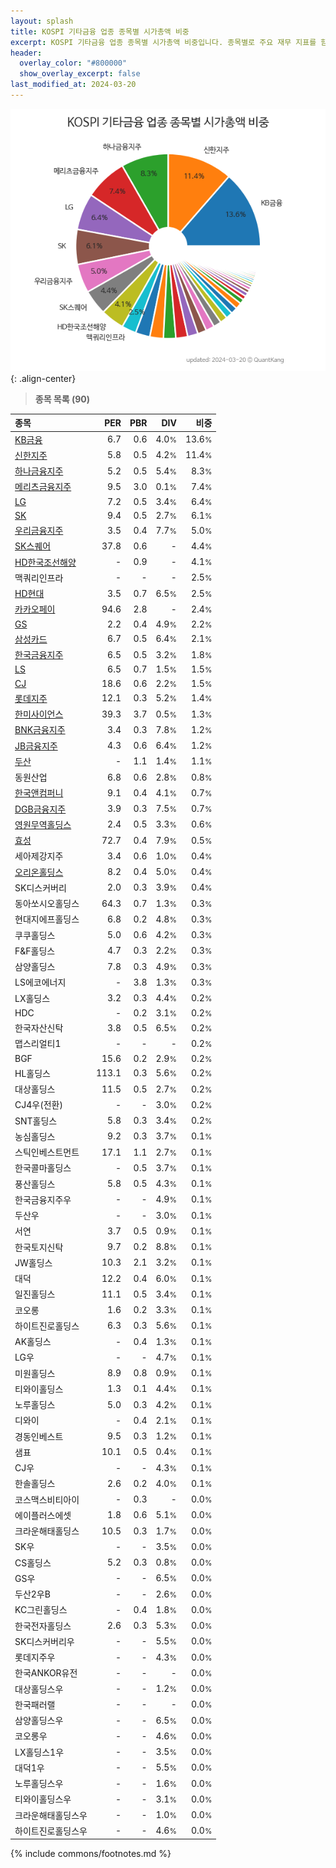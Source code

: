 ```yaml
---
layout: splash
title: KOSPI 기타금융 업종 종목별 시가총액 비중
excerpt: KOSPI 기타금융 업종 종목별 시가총액 비중입니다. 종목별로 주요 재무 지표를 함께 표시합니다.
header:
  overlay_color: "#800000"
  show_overlay_excerpt: false
last_modified_at: 2024-03-20
---
```



![KOSPI 기타금융 업종 종목별 시가총액 비중](/stats/sector/images/kospi_업종_기타금융_종목.png){: .align-center}


> **종목 목록 (90)**<a id="list"></a>

| **종목** | **PER** | **PBR** | **DIV** | **비중** |
| :------- | ------: | ------: | ------: | -------: |
| [KB금융](/105560/) | 6.7 | 0.6 | 4.0<small>%</small> | 13.6<small>%</small> |
| [신한지주](/055550/) | 5.8 | 0.5 | 4.2<small>%</small> | 11.4<small>%</small> |
| [하나금융지주](/086790/) | 5.2 | 0.5 | 5.4<small>%</small> | 8.3<small>%</small> |
| [메리츠금융지주](/138040/) | 9.5 | 3.0 | 0.1<small>%</small> | 7.4<small>%</small> |
| [LG](/003550/) | 7.2 | 0.5 | 3.4<small>%</small> | 6.4<small>%</small> |
| [SK](/034730/) | 9.4 | 0.5 | 2.7<small>%</small> | 6.1<small>%</small> |
| [우리금융지주](/316140/) | 3.5 | 0.4 | 7.7<small>%</small> | 5.0<small>%</small> |
| [SK스퀘어](/402340/) | 37.8 | 0.6 | - | 4.4<small>%</small> |
| [HD한국조선해양](/009540/) | - | 0.9 | - | 4.1<small>%</small> |
| 맥쿼리인프라 | - | - | - | 2.5<small>%</small> |
| [HD현대](/267250/) | 3.5 | 0.7 | 6.5<small>%</small> | 2.5<small>%</small> |
| [카카오페이](/377300/) | 94.6 | 2.8 | - | 2.4<small>%</small> |
| [GS](/078930/) | 2.2 | 0.4 | 4.9<small>%</small> | 2.2<small>%</small> |
| [삼성카드](/029780/) | 6.7 | 0.5 | 6.4<small>%</small> | 2.1<small>%</small> |
| [한국금융지주](/071050/) | 6.5 | 0.5 | 3.2<small>%</small> | 1.8<small>%</small> |
| [LS](/006260/) | 6.5 | 0.7 | 1.5<small>%</small> | 1.5<small>%</small> |
| [CJ](/001040/) | 18.6 | 0.6 | 2.2<small>%</small> | 1.5<small>%</small> |
| [롯데지주](/004990/) | 12.1 | 0.3 | 5.2<small>%</small> | 1.4<small>%</small> |
| [한미사이언스](/008930/) | 39.3 | 3.7 | 0.5<small>%</small> | 1.3<small>%</small> |
| [BNK금융지주](/138930/) | 3.4 | 0.3 | 7.8<small>%</small> | 1.2<small>%</small> |
| [JB금융지주](/175330/) | 4.3 | 0.6 | 6.4<small>%</small> | 1.2<small>%</small> |
| [두산](/000150/) | - | 1.1 | 1.4<small>%</small> | 1.1<small>%</small> |
| 동원산업 | 6.8 | 0.6 | 2.8<small>%</small> | 0.8<small>%</small> |
| [한국앤컴퍼니](/000240/) | 9.1 | 0.4 | 4.1<small>%</small> | 0.7<small>%</small> |
| [DGB금융지주](/139130/) | 3.9 | 0.3 | 7.5<small>%</small> | 0.7<small>%</small> |
| [영원무역홀딩스](/009970/) | 2.4 | 0.5 | 3.3<small>%</small> | 0.6<small>%</small> |
| [효성](/004800/) | 72.7 | 0.4 | 7.9<small>%</small> | 0.5<small>%</small> |
| 세아제강지주 | 3.4 | 0.6 | 1.0<small>%</small> | 0.4<small>%</small> |
| [오리온홀딩스](/001800/) | 8.2 | 0.4 | 5.0<small>%</small> | 0.4<small>%</small> |
| SK디스커버리 | 2.0 | 0.3 | 3.9<small>%</small> | 0.4<small>%</small> |
| 동아쏘시오홀딩스 | 64.3 | 0.7 | 1.3<small>%</small> | 0.3<small>%</small> |
| 현대지에프홀딩스 | 6.8 | 0.2 | 4.8<small>%</small> | 0.3<small>%</small> |
| 쿠쿠홀딩스 | 5.0 | 0.6 | 4.2<small>%</small> | 0.3<small>%</small> |
| F&F홀딩스 | 4.7 | 0.3 | 2.2<small>%</small> | 0.3<small>%</small> |
| 삼양홀딩스 | 7.8 | 0.3 | 4.9<small>%</small> | 0.3<small>%</small> |
| LS에코에너지 | - | 3.8 | 1.3<small>%</small> | 0.3<small>%</small> |
| LX홀딩스 | 3.2 | 0.3 | 4.4<small>%</small> | 0.2<small>%</small> |
| HDC | - | 0.2 | 3.1<small>%</small> | 0.2<small>%</small> |
| 한국자산신탁 | 3.8 | 0.5 | 6.5<small>%</small> | 0.2<small>%</small> |
| 맵스리얼티1 | - | - | - | 0.2<small>%</small> |
| BGF | 15.6 | 0.2 | 2.9<small>%</small> | 0.2<small>%</small> |
| HL홀딩스 | 113.1 | 0.3 | 5.6<small>%</small> | 0.2<small>%</small> |
| 대상홀딩스 | 11.5 | 0.5 | 2.7<small>%</small> | 0.2<small>%</small> |
| CJ4우(전환) | - | - | 3.0<small>%</small> | 0.2<small>%</small> |
| SNT홀딩스 | 5.8 | 0.3 | 3.4<small>%</small> | 0.2<small>%</small> |
| 농심홀딩스 | 9.2 | 0.3 | 3.7<small>%</small> | 0.1<small>%</small> |
| 스틱인베스트먼트 | 17.1 | 1.1 | 2.7<small>%</small> | 0.1<small>%</small> |
| 한국콜마홀딩스 | - | 0.5 | 3.7<small>%</small> | 0.1<small>%</small> |
| 풍산홀딩스 | 5.8 | 0.5 | 4.3<small>%</small> | 0.1<small>%</small> |
| 한국금융지주우 | - | - | 4.9<small>%</small> | 0.1<small>%</small> |
| 두산우 | - | - | 3.0<small>%</small> | 0.1<small>%</small> |
| 서연 | 3.7 | 0.5 | 0.9<small>%</small> | 0.1<small>%</small> |
| 한국토지신탁 | 9.7 | 0.2 | 8.8<small>%</small> | 0.1<small>%</small> |
| JW홀딩스 | 10.3 | 2.1 | 3.2<small>%</small> | 0.1<small>%</small> |
| 대덕 | 12.2 | 0.4 | 6.0<small>%</small> | 0.1<small>%</small> |
| 일진홀딩스 | 11.1 | 0.5 | 3.4<small>%</small> | 0.1<small>%</small> |
| 코오롱 | 1.6 | 0.2 | 3.3<small>%</small> | 0.1<small>%</small> |
| 하이트진로홀딩스 | 6.3 | 0.3 | 5.6<small>%</small> | 0.1<small>%</small> |
| AK홀딩스 | - | 0.4 | 1.3<small>%</small> | 0.1<small>%</small> |
| LG우 | - | - | 4.7<small>%</small> | 0.1<small>%</small> |
| 미원홀딩스 | 8.9 | 0.8 | 0.9<small>%</small> | 0.1<small>%</small> |
| 티와이홀딩스 | 1.3 | 0.1 | 4.4<small>%</small> | 0.1<small>%</small> |
| 노루홀딩스 | 5.0 | 0.3 | 4.2<small>%</small> | 0.1<small>%</small> |
| 디와이 | - | 0.4 | 2.1<small>%</small> | 0.1<small>%</small> |
| 경동인베스트 | 9.5 | 0.3 | 1.2<small>%</small> | 0.1<small>%</small> |
| 샘표 | 10.1 | 0.5 | 0.4<small>%</small> | 0.1<small>%</small> |
| CJ우 | - | - | 4.3<small>%</small> | 0.1<small>%</small> |
| 한솔홀딩스 | 2.6 | 0.2 | 4.0<small>%</small> | 0.1<small>%</small> |
| 코스맥스비티아이 | - | 0.3 | - | 0.0<small>%</small> |
| 에이플러스에셋 | 1.8 | 0.6 | 5.1<small>%</small> | 0.0<small>%</small> |
| 크라운해태홀딩스 | 10.5 | 0.3 | 1.7<small>%</small> | 0.0<small>%</small> |
| SK우 | - | - | 3.5<small>%</small> | 0.0<small>%</small> |
| CS홀딩스 | 5.2 | 0.3 | 0.8<small>%</small> | 0.0<small>%</small> |
| GS우 | - | - | 6.5<small>%</small> | 0.0<small>%</small> |
| 두산2우B | - | - | 2.6<small>%</small> | 0.0<small>%</small> |
| KC그린홀딩스 | - | 0.4 | 1.8<small>%</small> | 0.0<small>%</small> |
| 한국전자홀딩스 | 2.6 | 0.3 | 5.3<small>%</small> | 0.0<small>%</small> |
| SK디스커버리우 | - | - | 5.5<small>%</small> | 0.0<small>%</small> |
| 롯데지주우 | - | - | 4.3<small>%</small> | 0.0<small>%</small> |
| 한국ANKOR유전 | - | - | - | 0.0<small>%</small> |
| 대상홀딩스우 | - | - | 1.2<small>%</small> | 0.0<small>%</small> |
| 한국패러랠 | - | - | - | 0.0<small>%</small> |
| 삼양홀딩스우 | - | - | 6.5<small>%</small> | 0.0<small>%</small> |
| 코오롱우 | - | - | 4.6<small>%</small> | 0.0<small>%</small> |
| LX홀딩스1우 | - | - | 3.5<small>%</small> | 0.0<small>%</small> |
| 대덕1우 | - | - | 5.5<small>%</small> | 0.0<small>%</small> |
| 노루홀딩스우 | - | - | 1.6<small>%</small> | 0.0<small>%</small> |
| 티와이홀딩스우 | - | - | 3.1<small>%</small> | 0.0<small>%</small> |
| 크라운해태홀딩스우 | - | - | 1.0<small>%</small> | 0.0<small>%</small> |
| 하이트진로홀딩스우 | - | - | 4.6<small>%</small> | 0.0<small>%</small> |

{% include commons/footnotes.md %}